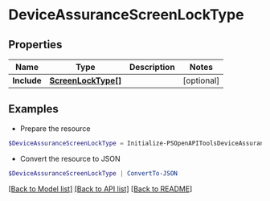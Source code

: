 # DeviceAssuranceScreenLockType
## Properties

Name | Type | Description | Notes
------------ | ------------- | ------------- | -------------
**Include** | [**ScreenLockType[]**](ScreenLockType.md) |  | [optional] 

## Examples

- Prepare the resource
```powershell
$DeviceAssuranceScreenLockType = Initialize-PSOpenAPIToolsDeviceAssuranceScreenLockType  -Include null
```

- Convert the resource to JSON
```powershell
$DeviceAssuranceScreenLockType | ConvertTo-JSON
```

[[Back to Model list]](../README.md#documentation-for-models) [[Back to API list]](../README.md#documentation-for-api-endpoints) [[Back to README]](../README.md)

